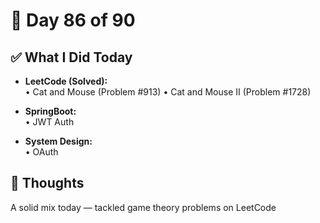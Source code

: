 # 📅 Day 86 of 90

## ✅ What I Did Today
- **LeetCode (Solved):**  
  • Cat and Mouse (Problem #913)
  • Cat and Mouse II (Problem #1728)

- **SpringBoot:**  
  • JWT Auth

- **System Design:**  
  • OAuth

## 💭 Thoughts
A solid mix today — tackled game theory problems on LeetCode
